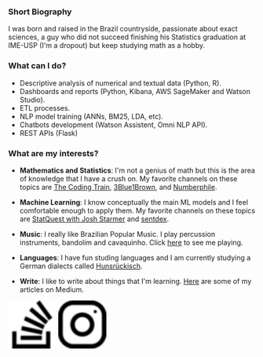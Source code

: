 
### Short Biography

I was born and raised in the Brazil countryside, passionate about exact sciences, a guy who did not succeed finishing his Statistics graduation at IME-USP (I'm a dropout) but keep studying math as a hobby.


### What can I do?

 * Descriptive analysis of numerical and textual data (Python, R).
 * Dashboards and reports (Python, Kibana, AWS SageMaker and Watson Studio).
 * ETL processes.
 * NLP model training (ANNs, BM25, LDA, etc).
 * Chatbots development (Watson Assistent, Omni NLP API).
 * REST APIs (Flask)

### What are my interests?


* **Mathematics and Statistics**: I'm not a genius of math but this is the area of knowledge that I have a crush on. My favorite channels on these topics are [The Coding Train](https://www.youtube.com/user/shiffman), [3Blue1Brown](https://www.youtube.com/channel/UCYO_jab_esuFRV4b17AJtAw), and [Numberphile](https://www.youtube.com/user/numberphile).

* **Machine Learning**: I know conceptually the main ML models and I feel comfortable enough to apply them. My favorite channels on these topics are [StatQuest with Josh Starmer](https://www.youtube.com/user/joshstarmer) and [sentdex](https://www.youtube.com/user/sentdex).

* **Music**: I really like Brazilian Popular Music. I play percussion instruments, bandolim and cavaquinho. Click [here](https://www.youtube.com/watch?v=Mx3BUHaibDI) to see me playing.

* **Languages**: I have fun studing languages and I am currently studying a German dialects called [Hunsrückisch](https://en.wikipedia.org/wiki/Hunsr%C3%BCckisch_dialect). 

* **Write**: I like to write about things that I'm learning. [Here](https://clovesadriano.medium.com/) are some of my articles on Medium.

[![Foo](https://raw.githubusercontent.com/SClovesgtx/pics/4e9fe77bc8a4a16f746221a8f7eb77501106e04b/stack-overflow2.svg)](https://stackoverflow.com/users/6693125/cloves-paiva?tab=profile)   [![Foo](https://raw.githubusercontent.com/SClovesgtx/pics/6e248bc61e9bae48bb052d78ee9257f603564cdd/instagram2.svg)](https://www.instagram.com/clovesgtx/)
